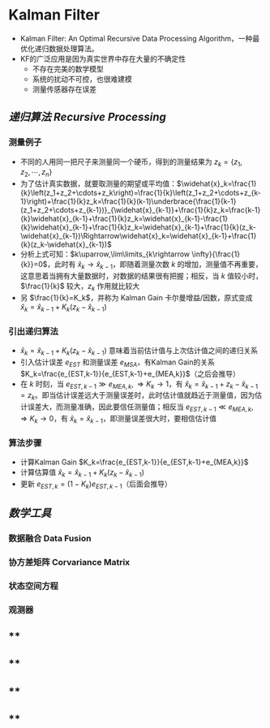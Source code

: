 # Kalman Filter

* Kalman Filter: An Optimal Recursive Data Processing Algorithm，一种最优化递归数据处理算法。
* KF的广泛应用是因为真实世界中存在大量的不确定性
  * 不存在完美的数学模型
  * 系统的扰动不可控，也很难建模
  * 测量传感器存在误差

## *递归算法 Recursive Processing*

### 测量例子

* 不同的人用同一把尺子来测量同一个硬币，得到的测量结果为 $z_k=\left\{z_1,z_2,\cdots,z_n\right\}$
* 为了估计真实数据，就要取测量的期望或平均值：$\widehat{x}_k=\frac{1}{k}\left(z_1+z_2+\cdots+z_k\right)=\frac{1}{k}\left(z_1+z_2+\cdots+z_{k-1}\right)+\frac{1}{k}z_k=\frac{1}{k}(k-1)\underbrace{\frac{1}{k-1}(z_1+z_2+\cdots+z_{k-1})}_{\widehat{x}_{k-1}}+\frac{1}{k}z_k=\frac{k-1}{k}\widehat{x}_{k-1}+\frac{1}{k}z_k=\widehat{x}_{k-1}-\frac{1}{k}\widehat{x}_{k-1}+\frac{1}{k}z_k=\widehat{x}_{k-1}+\frac{1}{k}(z_k-\widehat{x}_{k-1})\Rightarrow\widehat{x}_k=\widehat{x}_{k-1}+\frac{1}{k}(z_k-\widehat{x}_{k-1})$
* 分析上式可知：$k\uparrow,\lim\limits_{k\rightarrow \infty}{\frac{1}{k}}=0$，此时有 $\widehat{x}_k\rightarrow\widehat{x}_{k-1}$，即随着测量次数 $k$ 的增加，测量值不再重要，这意思着当拥有大量数据时，对数据的结果很有把握；相反，当 $k$ 值较小时，$\frac{1}{k}$ 较大，$z_k$ 作用就比较大
* 另 $\frac{1}{k}=K_k$，并称为 Kalman Gain 卡尔曼增益/因数，原式变成 $\widehat{x}_k=\widehat{x}_{k-1}+K_k(z_k-\widehat{x}_{k-1})$

### 引出递归算法

* $\widehat{x}_k=\widehat{x}_{k-1}+K_k(z_k-\widehat{x}_{k-1})$ 意味着当前估计值与上次估计值之间的递归关系
* 引入估计误差 $e_{EST}$ 和测量误差 $e_{MSA}$，有Kalman Gain的关系 $K_k=\frac{e_{EST,k-1}}{e_{EST,k-1}+e_{MEA,k}}$（之后会推导）
* 在 $k$ 时刻，当 $e_{EST,k-1}\gg e_{MEA,k},\Rightarrow K_k\rightarrow 1$，有 $\widehat{x}_k=\widehat{x}_{k-1}+z_k-\widehat{x}_{k-1}=z_k$。即当估计误差远大于测量误差时，此时估计值就趋近于测量值，因为估计误差大，而测量准确，因此要信任测量值；相反当 $e_{EST,k-1}\ll e_{MEA,k},\Rightarrow K_k\rightarrow 0$，有 $\widehat{x}_k=\widehat{x}_{k-1}$，即测量误差很大时，要相信估计值

### 算法步骤

* 计算Kalman Gain $K_k=\frac{e_{EST,k-1}}{e_{EST,k-1}+e_{MEA,k}}$
* 计算估算值 $\widehat{x}_k=\widehat{x}_{k-1}+K_k(z_k-\widehat{x}_{k-1})$
* 更新 $e_{EST,k}=(1-K_k)e_{EST,k-1}$（后面会推导）

## *数学工具*

### 数据融合 Data Fusion

### 协方差矩阵 Corvariance Matrix

### 状态空间方程

### 观测器

## **

## **

## **

## **